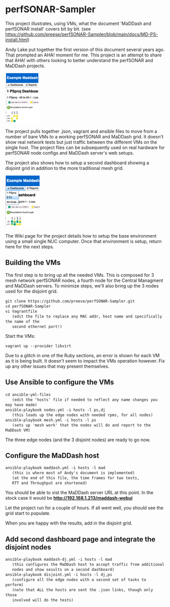 # perfSONAR-Sampler
This project illustrates, using VMs, what the document 'MaDDash and perfSONAR install' covers bit by bit. (see
https://github.com/preese/perfSONAR-Sampler/blob/main/docs/MD-PS-install.html)

Andy Lake put together the first version of this document several years ago.  That prompted an AHA! moment for me.  This project is an attempt to share that AHA! with others looking to better understand the perfSONAR and MaDDash projects.
<p align="left">
<img src="https://github.com/preese/perfSONAR-Sampler/blob/main/docs/Maingrid.png">
</p>

The project pulls together .json, vagrant and ansible files to move from a number of bare VMs to a working perfSONAR and MaDDash grid.  It doesn't show real network tests but just traffic between the different VMs on the single host.  The project files can be subsequently used on real hardware for perfSONAR node configs and MaDDash server's web setups.

The project also shows how to setup a second dashboard showing a disjoint grid in addition to the more traditional mesh grid.
<p align="left">
<img src="https://github.com/preese/perfSONAR-Sampler/blob/main/docs/Disjointgrid.png">
</p>

The Wiki page for the project details how to setup the base environment using a small single NUC computer.  Once that environment is setup, return here for the next steps.

## Building the VMs
The first step is to bring up all the needed VMs.  This is composed for 3 mesh network perfSONAR nodes, a fourth node for the Central Managment and MaDDash servers.  To minimize steps, we'll also bring up the 3 nodes used for the disjoint grid.
```
git clone https://github.com/preese/perfSONAR-Sampler.git
cd perfSONAR-Sampler
vi Vagrantfile
   (edit the file to replace any MAC addr, host name and specifically the name of the
   second ethernet port!)
```

Start the VMs:
```
vagrant up --provider libvirt
```

Due to a glitch in one of the Ruby sections, an error is shown for each VM as it is being built.  It doesn't seem to impact the VMs operation however.  Fix up any other issues that may present themselves.

## Use Ansible to configure the VMs
```
cd ansible-yml-files
   (edit the 'hosts' file if needed to reflect any name changes you may have made)
ansible-playbook nodes.yml -i hosts -l ps,dj
   (this loads up the edge nodes with needed rpms, for all nodes)
ansible-playbook mesh.yml -i hosts -l ps
   (sets up 'mesh work' that the nodes will do and report to the MaDDash VM)
```

The three edge nodes (and the 3 disjoint nodes) are ready to go now.  

## Configure the MaDDash host
```
ansible-playbook maddash.yml -i hosts -l mad
   (this is where most of Andy's document is implemented)
   (at the end of this file, the time frames for two tests, 
   RTT and Throughput are shortened)
```

You should be able to vist the MaDDash server URL at this point.  In the stock case it would be **http://192.168.1.213/maddash-webui**

Let the project run for a couple of hours.   If all went well, you should see the grid start to populate.

When you are happy with the results, add in the disjoint grid.

## Add second dashboard page and integrate the disjoint nodes
```
ansible-playbook maddash-dj.yml -i hosts -l mad
   (this configures the MaDDash host to accept traffic from additional 
   nodes and show sesults on a second dashboard)
ansible-playbook disjoint.yml -i hosts -l dj,ps
   (configure all the edge nodes with a second set of tasks to perform)
   (note that ALL the hosts are sent the .json links, though only those
   involved will do the tests)
```


